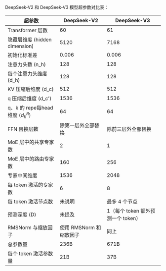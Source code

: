 DeepSeek-V2 和 DeepSeek-V3 模型超参数对比表：

| 超参数                            | DeepSeek-V2                             | DeepSeek-V3                             |
|----------------------------------|-----------------------------------------|-----------------------------------------|
| Transformer 层数                 | 60                                      | 61                                      |
| 隐藏层维度 (hidden dimension)   | 5120                                    | 7168                                    |
| 初始化标准差                     | 0.006                                   | 0.006                                   |
| 注意力头数 \(n_h\)              | 128                                     | 128                                     |
| 每个注意力头维度 \(d_h\)       | 128                                     | 128                                     |
| KV 压缩后维度 \(d_c\)             | 512                                     | 512                                     |
| q 压缩后维度 \(d_c'\)          | 1536                                    | 1536                                    |
| q、k 的 repe每head维度 \($d_h^R$\)| 64                                      | 64                                      |
| FFN 替换层数                     | 除第一层外全部替换                     | 除前三层外全部替换                     |
| MoE 层中的共享专家数             | 2                                       | 1                                       |
| MoE 层中的路由专家数             | 160                                     | 256                                     |
| 专家中间维度                     | 1536                                    | 2048                                    |
| 每 token 激活的专家数            | 6                                       | 8                                       |
| 每 token 激活节点数              | 未说明                                  | 最多 4 个节点                           |
| 预测深度 \(D\)                  | 未提及                                  | 1（每个 token 额外预测一个 token）     |
| RMSNorm 与缩放因子              | 使用 RMSNorm 和缩放因子                | 同上                                   |
| 总参数量                         | 236B                                    | 671B                                    |
| 每个 token 激活参数量           | 21B                                     | 37B                                     |
 
